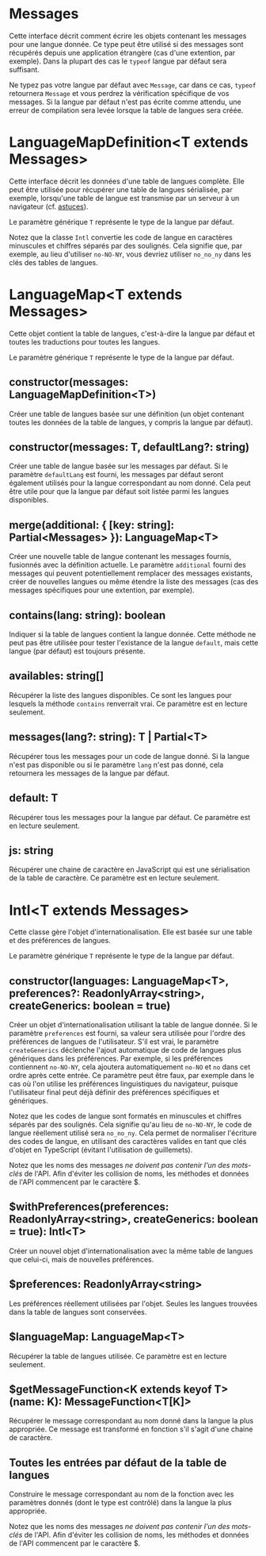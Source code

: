 # Messages

Cette interface décrit comment écrire les objets contenant les messages pour une langue donnée. Ce type peut être utilisé si des messages sont récupérés depuis une application étrangère (cas d'une extention, par exemple). Dans la plupart des cas le `typeof` langue par défaut sera suffisant.

Ne typez pas votre langue par défaut avec `Message`, car dans ce cas, `typeof` retournera `Message` et vous perdrez la vérification spécifique de vos messages. Si la langue par défaut n'est pas écrite comme attendu, une erreur de compilation sera levée lorsque la table de langues sera créée.

# LanguageMapDefinition\<T extends Messages>

Cette interface décrit les données d'une table de langues complète. Elle peut être utilisée pour récupérer une table de langues sérialisée, par exemple, lorsqu'une table de langue est transmise par un serveur à un navigateur (cf. [astuces](./tips.md)).

Le paramètre générique `T` représente le type de la langue par défaut.

Notez que la classe `Intl` convertie les code de langue en caractères minuscules et chiffres séparés par des soulignés. Cela signifie que, par exemple, au lieu d'utiliser `no-NO-NY`, vous devriez utiliser `no_no_ny` dans les clés des tables de langues.

# LanguageMap\<T extends Messages>

Cette objet contient la table de langues, c'est-à-dire la langue par défaut et toutes les traductions pour toutes les langues.

Le paramètre générique `T` représente le type de la langue par défaut.

## constructor(messages: LanguageMapDefinition\<T>)

Créer une table de langues basée sur une définition (un objet contenant toutes les données de la table de langues, y compris la langue par défaut).

## constructor(messages: T, defaultLang?: string)

Créer une table de langue basée sur les messages par défaut. Si le paramètre `defaultLang` est fourni, les messages par défaut seront également utilisés pour la langue correspondant au nom donné. Cela peut être utile pour que la langue par défaut soit listée parmi les langues disponibles.

## merge(additional: { [key: string]: Partial\<Messages> }): LanguageMap\<T>

Créer une nouvelle table de langue contenant les messages fournis, fusionnés avec la définition actuelle. Le paramètre `additional` fourni des messages qui peuvent potentiellement remplacer des messages existants, créer de nouvelles langues ou même étendre la liste des messages (cas des messages spécifiques pour une extention, par exemple).

## contains(lang: string): boolean

Indiquer si la table de langues contient la langue donnée. Cette méthode ne peut pas être utilisée pour tester l'existance de la langue `default`, mais cette langue (par défaut) est toujours présente.

## availables: string[]

Récupérer la liste des langues disponibles. Ce sont les langues pour lesquels la méthode `contains` renverrait vrai. Ce paramètre est en lecture seulement.

## messages(lang?: string): T | Partial\<T>

Récupérer tous les messages pour un code de langue donné. Si la langue n'est pas disponible ou si le paramètre `lang` n'est pas donné, cela retournera les messages de la langue par défaut.

## default: T

Récupérer tous les messages pour la langue par défaut. Ce paramètre est en lecture seulement.

## js: string

Récupérer une chaine de caractère en JavaScript qui est une sérialisation de la table de caractère. Ce paramètre est en lecture seulement.

# Intl\<T extends Messages>

Cette classe gère l'objet d'internationalisation. Elle est basée sur une table et des préférences de langues.

Le paramètre générique `T` représente le type de la langue par défaut.

## constructor(languages: LanguageMap\<T>, preferences?: ReadonlyArray\<string>, createGenerics: boolean = true)

Créer un objet d'internationalisation utilisant la table de langue donnée. Si le paramètre `preferences` est fourni, sa valeur sera utilisée pour l'ordre des préférences de langues de l'utilisateur. S'il est vrai, le paramètre `createGenerics` déclenche l'ajout automatique de code de langues plus génériques dans les préférences. Par exemple, si les préférences contiennent `no-NO-NY`, cela ajoutera automatiquement `no-NO` et `no` dans cet ordre après cette entrée. Ce paramètre peut être faux, par exemple dans le cas où l'on utilise les préférences linguistiques du navigateur, puisque l'utilisateur final peut déjà définir des préférences spécifiques et génériques.

Notez que les codes de langue sont formatés en minuscules et chiffres séparés par des soulignés. Cela signifie qu'au lieu de `no-NO-NY`, le code de langue réellement utilisé sera `no_no_ny`. Cela permet de normaliser l'écriture des codes de langue, en utilisant des caractères valides en tant que clés d'objet en TypeScript (évitant l'utilisation de guillemets).

Notez que les noms des messages _ne doivent pas contenir l'un des mots-clés_ de l'API. Afin d'éviter les collision de noms, les méthodes et données de l'API commencent par le caractère $.

## $withPreferences(preferences: ReadonlyArray\<string>, createGenerics: boolean = true): Intl\<T>

Créer un nouvel objet d'internationalisation avec la même table de langues que celui-ci, mais de nouvelles préférences.

## $preferences: ReadonlyArray\<string>

Les préférences réellement utilisées par l'objet. Seules les langues trouvées dans la table de langues sont conservées.

## $languageMap: LanguageMap\<T>

Récupérer la table de langues utilisée. Ce paramètre est en lecture seulement.

## $getMessageFunction\<K extends keyof T>(name: K): MessageFunction\<T[K]>

Récupérer le message correspondant au nom donné dans la langue la plus appropriée. Ce message est transformé en fonction s'il s'agit d'une chaine de caractère.

## Toutes les entrées par défaut de la table de langues

Construire le message correspondant au nom de la fonction avec les paramètres donnés (dont le type est contrôlé) dans la langue la plus appropriée.

Notez que les noms des messages _ne doivent pas contenir l'un des mots-clés_ de l'API. Afin d'éviter les collision de noms, les méthodes et données de l'API commencent par le caractère $.
